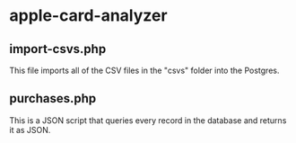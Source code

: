 # apple-card-analyzer


## import-csvs.php

This file imports all of the CSV files in the "csvs" folder into the Postgres.

## purchases.php

This is a JSON script that queries every record in the database and returns it as JSON.